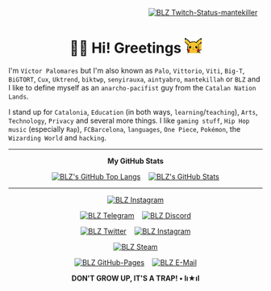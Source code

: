 <p align="right"><a href="https://twitch.tv/mantekiller" target="_blank"><img alt="BLZ Twitch-Status-mantekiller" src="https://img.shields.io/twitch/status/mantekiller?label=mantekiller&labelColor=0d1117&logo=Twitch&logoColor=9146ff&color=6340a5&style=flat-square" style="padding-right:10px;" /></a></p>
<h1 align="center"><b>👋🏼 Hi! Greetings </b><img src="./img/pikachu_wave.gif" width="33"/></h1>

I'm `Víctor Palomares` but I'm also known as `Palo`, `Vittorio`, `Viti`, `Big-T`, `BiGTORT`, `Cux`, `Uktrend`, `biktwp`, `senyirauxa`, `aintyabro`, `mantekillah` or `BLZ` and I like to define myself as an `anarcho-pacifist` guy from the `Catalan Nation Lands`.
  
I stand up for `Catalonia`, `Education` (in both ways, `learning`/`teaching`), `Arts`, `Technology`, `Privacy` and several more things. I like `gaming stuff`, `Hip Hop music` (especially `Rap`), `FCBarcelona`, `languages`, `One Piece`, `Pokémon`, the `Wizarding World` and `hacking`.

---
<div align="center">

**My GitHub Stats**

[![BLZ's GitHub Top Langs](https://github-readme-stats.vercel.app/api/top-langs/?username=mantekillah&hide_border=false&langs_count=10&layout=compact&title_color=00ff00&text_color=5edf2b&bg_color=0d1117&border_color=30363d&custom_title=MOST+USED+LANGUAGES&disable_animations=boolean)](https://github.com/mantekillah#)
&nbsp;&nbsp;
[![BLZ's GitHub Stats](https://github-readme-stats.vercel.app/api?username=mantekillah&hide_border=false&show_icons=true&icon_color=ffffff&bg_color=0d1117&text_color=5edf2b&border_color=30363d&cache_seconds=1800&title_color=00ff00&hide_title=true&disable_animations=boolean)](https://github.com/mantekillah#)

---

[![BLZ Instagram](https://img.shields.io/static/v1?label=&message=blz.reborn&logo=Instagram&labelColor=e4405f&logoColor=ffffff&color=0d1117&style=for-the-badge)](http://instagram.com/blz.reborn)

[![BLZ Telegram](https://img.shields.io/static/v1?label=&message=palo_senyirauxa&labelColor=161b22&logo=Telegram&logoColor=26a5e4&color=0d1117&style=for-the-badge)](https://t.me/palo_senyirauxa)
&nbsp;&nbsp;
[![BLZ Discord](https://img.shields.io/static/v1?label=&message=mantekillah%239946&labelColor=161b22&logo=Discord&logoColor=5865f2&color=0d1117&style=for-the-badge)](https://github.com/mantekillah)

[![BLZ Twitter](https://img.shields.io/static/v1?label=&message=aintyabro&labelColor=161b22&logo=Twitter&logoColor=1a8cd8&color=0d1117&style=for-the-badge)](https://twitter.com/intent/follow?original_referer=https%3A%2F%2Fgithub.com%2Fmantekillah&screen_name=aintyabro)
&nbsp;&nbsp;
[![BLZ Instagram](https://img.shields.io/static/v1?label=&message=blz.reborn&logo=Instagram&labelColor=161b22&logoColor=d5318c&color=0d1117&style=for-the-badge)](http://instagram.com/blz.reborn)

[![BLZ Steam](https://img.shields.io/static/v1?label=&message=mantekillah&labelColor=161b22&logo=Steam&logoColor=ffffff&color=0d1117&style=for-the-badge)](https://steamcommunity.com/id/mantekillah)

[![BLZ GitHub-Pages](https://img.shields.io/static/v1?label=My+Lab&labelColor=161b22&message=mantekillah.github.io/palo&logo=Jekyll&logoColor=cc0000&color=0d1117&style=for-the-badge)](https://mantekillah.github.io/palo)
&nbsp;&nbsp;
[![BLZ E-Mail](https://img.shields.io/static/v1?label=Mail&labelColor=161b22&message=victor.palomares%5B%40%5Dpm.me&logo=ProtonMail&logoColor=8b89cc&color=0d1117&style=for-the-badge)](https://github.com/mantekillah#)

**DON'T GROW UP, IT'S A TRAP! • lı★ıl**

</div>
